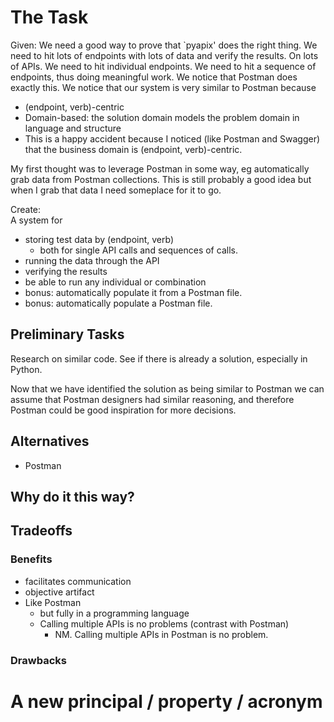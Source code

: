 # The Task

Given: 
We need a good way to prove that `pyapix' does the right thing.
We need to hit lots of endpoints with lots of data and verify the results.
On lots of APIs.
We need to hit individual endpoints.
We need to hit a sequence of endpoints, thus doing meaningful work.
We notice that Postman does exactly this.
We notice that our system is very similar to Postman because
- (endpoint, verb)-centric
- Domain-based: the solution domain models the problem domain in language and structure
- This is a happy accident because I noticed (like Postman and Swagger) that the
  business domain is (endpoint, verb)-centric.

My first thought was to leverage Postman in some way, eg automatically grab data
from Postman collections.  This is still probably a good idea but when I grab
that data I need someplace for it to go.

Create:  
  A system for 
- storing test data by (endpoint, verb)
    - both for single API calls and sequences of calls.
- running the data through the API
- verifying the results
- be able to run any individual or combination
- bonus:  automatically populate it from a Postman file.
- bonus:  automatically populate a Postman file.


## Preliminary Tasks

Research on similar code.
See if there is already a solution, especially in Python.

Now that we have identified the solution as being similar to Postman we can
assume that Postman designers had similar reasoning, and therefore Postman could
be good inspiration for more decisions.

## Alternatives

- Postman

## Why do it this way?

## Tradeoffs

### Benefits

- facilitates communication
- objective artifact
- Like Postman
    - but fully in a programming language
    - Calling multiple APIs is no problems (contrast with Postman)
        - NM.  Calling multiple APIs in Postman is no problem.

### Drawbacks

# A new principal / property / acronym


